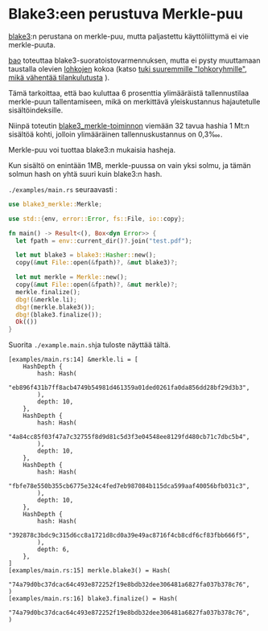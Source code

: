 # Blake3:een perustuva Merkle-puu

[blake3](https://github.com/BLAKE3-team/BLAKE3):n perustana on merkle-puu, mutta paljastettu käyttöliittymä ei vie merkle-puuta.

[bao](https://github.com/oconnor663/bao) toteuttaa blake3-suoratoistovarmennuksen, mutta ei pysty muuttamaan taustalla olevien [lohkojen](https://github.com/oconnor663/bao/issues/34) kokoa (katso [tuki suuremmille "lohkoryhmille", mikä vähentää tilankulutusta](https://github.com/oconnor663/bao/issues/34) ).

Tämä tarkoittaa, että bao kuluttaa 6 prosenttia ylimääräistä tallennustilaa merkle-puun tallentamiseen, mikä on merkittävä yleiskustannus hajautetulle sisältöindeksille.

Niinpä toteutin [blake3_merkle-toiminnon](https://github.com/rmw-lib/blake3_merkle) viemään 32 tavua hashia 1 Mt:n sisältöä kohti, jolloin ylimääräinen tallennuskustannus on 0,3‱.

Merkle-puu voi tuottaa blake3:n mukaisia hasheja.

Kun sisältö on enintään 1MB, merkle-puussa on vain yksi solmu, ja tämän solmun hash on yhtä suuri kuin blake3:n hash.

`./examples/main.rs` seuraavasti :

```rust
use blake3_merkle::Merkle;

use std::{env, error::Error, fs::File, io::copy};

fn main() -> Result<(), Box<dyn Error>> {
  let fpath = env::current_dir()?.join("test.pdf");

  let mut blake3 = blake3::Hasher::new();
  copy(&mut File::open(&fpath)?, &mut blake3)?;

  let mut merkle = Merkle::new();
  copy(&mut File::open(&fpath)?, &mut merkle)?;
  merkle.finalize();
  dbg!(&merkle.li);
  dbg!(merkle.blake3());
  dbg!(blake3.finalize());
  Ok(())
}
```

Suorita `./example.main.sh`ja tuloste näyttää tältä.

```
[examples/main.rs:14] &merkle.li = [
    HashDepth {
        hash: Hash(
            "eb896f431b7ff8acb4749b54981d461359a01ded0261fa0da856dd28bf29d3b3",
        ),
        depth: 10,
    },
    HashDepth {
        hash: Hash(
            "4a84cc85f03f47a7c32755f8d9d81c5d3f3e04548ee8129fd480cb71c7dbc5b4",
        ),
        depth: 10,
    },
    HashDepth {
        hash: Hash(
            "fbfe78e550b355cb6775e324c4fed7eb987084b115dca599aaf40056bfb031c3",
        ),
        depth: 10,
    },
    HashDepth {
        hash: Hash(
            "392878c3bdc9c315d6cc8a1721d8cd0a39e49ac8716f4cb8cdf6cf83fbb666f5",
        ),
        depth: 6,
    },
]
[examples/main.rs:15] merkle.blake3() = Hash(
    "74a79d0bc37dcac64c493e872252f19e8bdb32dee306481a6827fa037b378c76",
)
[examples/main.rs:16] blake3.finalize() = Hash(
    "74a79d0bc37dcac64c493e872252f19e8bdb32dee306481a6827fa037b378c76",
)
```